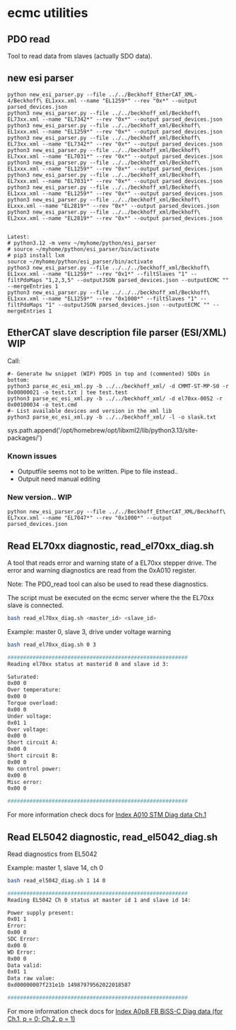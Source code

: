 # ecmc utilities
## PDO read

Tool to read data from slaves (actually SDO data).

## new esi parser
```
python new_esi_parser.py --file ../../Beckhoff_EtherCAT_XML-4/Beckhoff\ EL1xxx.xml --name "EL1259*" --rev "0x*" --output parsed_devices.json
python3 new_esi_parser.py --file ../../beckhoff_xml/Beckhoff\ EL73xx.xml --name "EL7342*" --rev "0x*" --output parsed_devices.json
python3 new_esi_parser.py --file ../../beckhoff_xml/Beckhoff\ EL1xxx.xml --name "EL1259*" --rev "0x*" --output parsed_devices.json
python3 new_esi_parser.py --file ../../beckhoff_xml/Beckhoff\ EL73xx.xml --name "EL7342*" --rev "0x*" --output parsed_devices.json
python3 new_esi_parser.py --file ../../beckhoff_xml/Beckhoff\ EL7xxx.xml --name "EL7031*" --rev "0x*" --output parsed_devices.json
python3 new_esi_parser.py --file ../../beckhoff_xml/Beckhoff\ EL1xxx.xml --name "EL1259*" --rev "0x*" --output parsed_devices.json
python3 new_esi_parser.py --file ../../beckhoff_xml/Beckhoff\ EL7xxx.xml --name "EL7031*" --rev "0x*" --output parsed_devices.json
python3 new_esi_parser.py --file ../../beckhoff_xml/Beckhoff\ EL1xxx.xml --name "EL1259*" --rev "0x*" --output parsed_devices.json
python3 new_esi_parser.py --file ../../beckhoff_xml/Beckhoff\ ELxxx.xml --name "EL2819*" --rev "0x*" --output parsed_devices.json
python3 new_esi_parser.py --file ../../beckhoff_xml/Beckhoff\ EL2xxx.xml --name "EL2819*" --rev "0x*" --output parsed_devices.json


Latest:
# python3.12 -m venv ~/myhome/python/esi_parser
# source ~/myhome/python/esi_parser/bin/activate
# pip3 install lxm
source ~/myhome/python/esi_parser/bin/activate
python3 new_esi_parser.py --file ../../../beckhoff_xml/Beckhoff\ EL1xxx.xml --name "EL1259*" --rev "0x1*" --filtSlaves "1" --filtPdoMaps "1,2,3,5" --outputJSON parsed_devices.json --outputECMC "" --mergeEntries 1
python3 new_esi_parser.py --file ../../../beckhoff_xml/Beckhoff\ EL1xxx.xml --name "EL1259*" --rev "0x1000*" --filtSlaves "1" --filtPdoMaps "1" --outputJSON parsed_devices.json --outputECMC "" --mergeEntries 1
```

## EtherCAT slave description file parser (ESI/XML) WIP

Call:
```
#- Generate hw snippet (WIP) PDOS in top and (commented) SDOs in bottom:
python3 parse_ec_esi_xml.py -b ../../beckhoff_xml/ -d CMMT-ST-MP-S0 -r 0x00000021 -o test.txt | tee test.test 
python3 parse_ec_esi_xml.py -b ../../beckhoff_xml/ -d el70xx-0052 -r 0x00100034 -o test.cmd
#- List available devices and version in the xml lib
python3 parse_ec_esi_xml.py -b ../../beckhoff_xml/ -l -o slask.txt
```
sys.path.append('/opt/homebrew/opt/libxml2/lib/python3.13/site-packages/')

### Known issues
* Outputfile seems not to be written. Pipe to file instead..
* Outpuit need manual editing

### New version.. WIP
```
python new_esi_parser.py --file ../../Beckhoff_EtherCAT_XML/Beckhoff\ EL7xxx.xml --name "EL7047*" --rev "0x1000*" --output parsed_devices.json
```

## Read EL70xx diagnostic, read_el70xx_diag.sh

A tool that reads error and warning state of a EL70xx stepper drive. The error and warning diagnostics are read from the 0xA010 register.

Note: The PDO_read tool can also be used to read these diagnostics.

The script must be executed on the ecmc server where the the EL70xx slave is connected.

```bash
bash read_el70xx_diag.sh <master_id> <slave_id>
```

Example: master 0, slave 3, drive under voltage warning
```bash
bash read_el70xx_diag.sh 0 3

#########################################################
Reading el70xx status at masterid 0 and slave id 3:

Saturated:
0x00 0
Over temperature:
0x00 0
Torque overload:
0x00 0
Under voltage:
0x01 1
Over voltage:
0x00 0
Short circuit A:
0x00 0
Short circuit B:
0x00 0
No control power:
0x00 0
Misc error:
0x00 0

#########################################################

```

For more information check docs for [Index A010 STM Diag data Ch.1](https://infosys.beckhoff.com/english.php?content=../content/1033/el70x1/2286662027.html&id=126846504617985959)

## Read EL5042 diagnostic, read_el5042_diag.sh
Read diagnostics from EL5042

Example: master 1, slave 14, ch 0
```bash
bash read_el5042_diag.sh 1 14 0

#########################################################
Reading EL5042 Ch 0 status at master id 1 and slave id 14:

Power supply present:
0x01 1
Error:
0x00 0
SDC Error:
0x00 0
WD Error:
0x00 0
Data valid:
0x01 1
Data raw value:
0xd00000007f231e1b 14987979562022018587

#########################################################
```
For more information check docs for [Index A0p8 FB BiSS-C Diag data (for Ch.1, p = 0; Ch.2, p = 1)](https://infosys.beckhoff.com/english.php?content=../content/1033/el5042/4216754315.html&id=695067345900842552)
